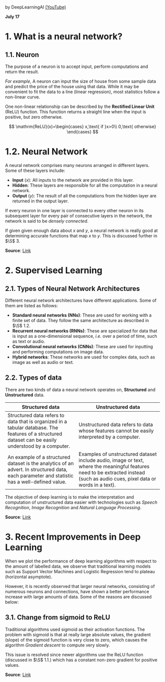by DeepLearningAI [(YouTube)](https://www.youtube.com/playlist?list=PLkDaE6sCZn6Ec-XTbcX1uRg2_u4xOEky0)


**July 17**
# 1. What is a neural network?

## 1.1. Neuron

The purpose of a neuron is to accept input, perform computations and return the result.

_For example_, A neuron can input the size of house from some sample data and predict the price of the house using that data. While it may be convenient to fit the data to a line (linear regression), most statistics follow a non-linear curve.

One non-linear relationship can be described by the **Rectified Linear Unit** (ReLU) function. This function returns a straight line when the input is positive, but zero otherwise.

$$
\mathrm{ReLU}(x)=\begin{cases}
x,\text{ if }x>0\\
0,\text{ otherwise}
\end{cases}
$$
# 1.2. Neural Network

A neural network comprises many neurons arranged in different layers. Some of these layers include:
- **Input** ($x$): All inputs to the network are provided in this layer.
- **Hidden**: These layers are responsible for all the computation in a neural network.
- **Output** ($y$): The result of all the computations from the hidden layer are returned in the output layer.

If every neuron in one layer is connected to every other neuron in its subsequent layer for every pair of consecutive layers in the network, the network is said to be _densely connected_.

If given given enough data about $x$ and $y$, a neural network is really good at determining accurate functions that map $x$ to $y$. This is discussed further in $\S$ 3.

**Source**: [Link](https://youtu.be/n1l-9lIMW7E?list=PLkDaE6sCZn6Ec-XTbcX1uRg2_u4xOEky0)
# 2. Supervised Learning

## 2.1. Types of Neural Network Architectures

Different neural network architectures have different applications. Some of them are listed as follows:
- **Standard neural networks (NNs)**: These are used for working with a finite set of data. They follow the same architecture as described in $\S$ 1.2.
- **Recurrent neural networks (RNNs)**: These are specialized for data that is input as a one-dimensional sequence, _i.e._ over a period of time, such as text or audio.
- **Convolutional neural networks (CNNs)**: These are used for inputting and performing computations on image data.
- **Hybrid networks**: These networks are used for complex data, such as image as well as audio or text.
## 2.2. Types of data

There are two kinds of data a neural network operates on, **Structured** and **Unstructured** data.

| **Structured data**                                                                                                                                  | **Unstructured data**                                                                                                                                                          |
| ---------------------------------------------------------------------------------------------------------------------------------------------------- | ------------------------------------------------------------------------------------------------------------------------------------------------------------------------------ |
| Structured data refers to data that is organized in a tabular database. The features of a structured dataset can be easily understood by a computer. | Unstructured data refers to data whose features cannot be easily interpreted by a computer.                                                                                    |
| An example of a structured dataset is the analytics of an advert. In structured data, each parameter and statistic has a well-defined value.         | Examples of unstructured dataset include audio, image or text, where the meaningful features need to be extracted instead (such as audio cues, pixel data or words in a text). |

The objective of deep learning is to make the interpretation and computation of unstructured data easier with technologies such as _Speech Recognition_, _Image Recognition_ and _Natural Language Processing_.

**Source**: [Link](https://youtu.be/BYGpKPY9pO0?list=PLkDaE6sCZn6Ec-XTbcX1uRg2_u4xOEky0)

# 3. Recent Improvements in Deep Learning

When we plot the performance of deep learning algorithms with respect to the amount of labelled data, we observe that traditional learning models such as Support Vector Machines and Logistic Regression tend to plateau (horizontal asymptote).

However, it is recently observed that larger neural networks, consisting of numerous neurons and connections, have shown a better performance increase with large amounts of data. Some of the reasons are discussed below:

## 3.1. Change from sigmoid to ReLU

Traditional algorithms used sigmoid as their activation functions. The problem with sigmoid is that at really large absolute values, the gradient (slope) of the sigmoid function is very close to zero, which causes the algorithm _Gradient descent_ to compute very slowly.

This issue is resolved since newer algorithms use the ReLU function (discussed in $\S$ 1.1.) which has a constant non-zero gradient for positive values.

**Source**: [Link](https://youtu.be/xflCLdJh0n0?list=PLkDaE6sCZn6Ec-XTbcX1uRg2_u4xOEky0)
